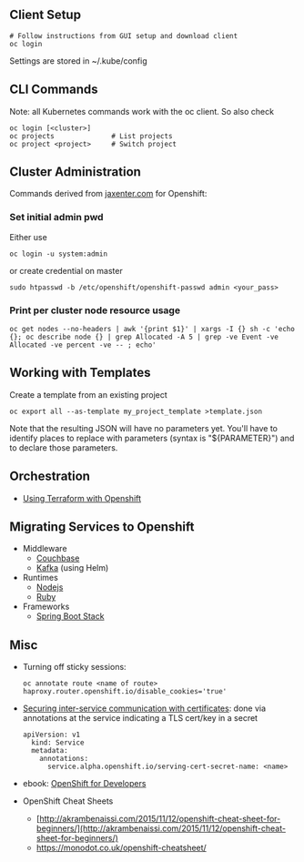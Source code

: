 <?add topic='Helm'?>

## Client Setup

    # Follow instructions from GUI setup and download client
    oc login

Settings are stored in ~/.kube/config

## CLI Commands

Note: all Kubernetes commands work with the oc client. So also check <?add topic='Kubernetes'?>

    oc login [<cluster>]
    oc projects              # List projects
    oc project <project>     # Switch project

## Cluster Administration

Commands derived from [jaxenter.com](https://jaxenter.com/manage-container-resource-kubernetes-141977.html) for Openshift:

### Set initial admin pwd

Either use

    oc login -u system:admin

or create credential on master

    sudo htpasswd -b /etc/openshift/openshift-passwd admin <your_pass>

### Print per cluster node resource usage

    oc get nodes --no-headers | awk '{print $1}' | xargs -I {} sh -c 'echo {}; oc describe node {} | grep Allocated -A 5 | grep -ve Event -ve Allocated -ve percent -ve -- ; echo'

## Working with Templates

Create a template from an existing project

    oc export all --as-template my_project_template >template.json
    
Note that the resulting JSON will have no parameters yet. You'll have to 
identify places to replace with parameters (syntax is "${PARAMETER}") and
to declare those parameters.

## Orchestration

- [Using Terraform with Openshift](https://medium.com/@fabiojose/platform-as-code-with-openshift-terraform-1da6af7348ce)

## Migrating Services to Openshift

- Middleware
  - [Couchbase](https://blog.couchbase.com/couchbase-on-openshift-in-action/)
  - [Kafka](https://www.nearform.com/blog/benchmarking-apache-kafka-deployed-on-openshift-with-helm/) (using Helm)
- Runtimes
  - [Nodejs](https://github.com/openshift/nodejs-ex.git)
  - [Ruby](https://github.com/openshift/ruby-ex.git)
- Frameworks
  - [Spring Boot Stack](https://access.redhat.com/documentation/en-us/reference_architectures/2017/html-single/spring_boot_microservices_on_red_hat_openshift_container_platform_3/index#software-stack)

## Misc

- Turning off sticky sessions: 

      oc annotate route <name of route> haproxy.router.openshift.io/disable_cookies='true'
    
- [Securing inter-service communication with certificates](https://docs.openshift.com/container-platform/3.6/dev_guide/secrets.html#service-serving-certificate-secrets): done via annotations at the service indicating a TLS cert/key in a secret
    
      apiVersion: v1
        kind: Service
        metadata:
          annotations:
            service.alpha.openshift.io/serving-cert-secret-name: <name>
    
- ebook: [OpenShift for
    Developers](https://www.openshift.com/promotions/for-developers.html)
- OpenShift Cheat Sheets
    -   [http://akrambenaissi.com/2015/11/12/openshift-cheat-sheet-for-beginners/](http://akrambenaissi.com/2015/11/12/openshift-cheat-sheet-for-beginners/)
    -   https://monodot.co.uk/openshift-cheatsheet/
